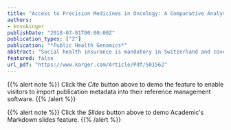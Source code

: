 ```yaml
---
title: "Access to Precision Medicines in Oncology: A Comparative Analysis (USA and EU) and Health Policy Implications"
authors: 
- knvokinger
publishDate: "2018-07-01T00:00:00Z"
publication_types: ["2"]
publication: "*Public Health Genomics*"
abstract: "Social health insurance is mandatory in Switzerland and covers the costs of basic medical care. In general, with regard to medicines, the costs are only reimbursed if the drug is (1) approved by Swissmedic and (2) listed on the so-called Spezia-litätenliste (SL) by the Federal Office of Public Health (FOPH). However, the SL does not include all drugs. For non-SL drugs, cost coverage is only granted under exceptional circumstances. Absence of cost coverage by social health insurance is especially problematic for patients who need access to cancer drugs, since they are often costly. Even if such cancer drugs are approved by Swissmedic, patients may still lack access to them. Therefore, access to medicines includes two aspects: (1) the availability of a drug on the market (i.e., approval of a drug) and (2) inclusion on the SL (i.e., cost coverage by social health insurance). In this study, we aim to compare the current approval regulations for oncologic precision medicines in the USA, Europe, and Switzerland; to investigate cost coverage for these drugs in Switzerland; and to develop health policy implications about how access to these drugs could be improved in Switzerland."
featured: false
url_pdf: "https://www.karger.com/Article/Pdf/501562"
---
```


{{% alert note %}}
Click the *Cite* button above to demo the feature to enable visitors to import publication metadata into their reference management software.
{{% /alert %}}

{{% alert note %}}
Click the *Slides* button above to demo Academic's Markdown slides feature.
{{% /alert %}}
